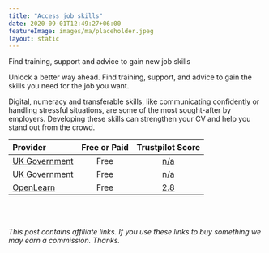 ```yaml
---
title: "Access job skills"
date: 2020-09-01T12:49:27+06:00
featureImage: images/ma/placeholder.jpeg
layout: static
---
```


Find training, support and advice to gain new job skills

Unlock a better way ahead. Find training, support, and advice to gain the skills you need for the job you want.

Digital, numeracy and transferable skills, like communicating confidently or handling stressful situations, are some of the most sought-after by employers. Developing these skills can strengthen your CV and help you stand out from the crowd.

| Provider      | Free or Paid  |  Trustpilot Score  |
| :-----------          | :--------------:      |  :--------------:         |
| [UK Government](https://skillsforlife.campaign.gov.uk/) | Free | [n/a](n/a) | 
| [UK Government](https://beta.nationalcareers.service.gov.uk/) | Free | [n/a](n/a) | 
| [OpenLearn](https://www.open.edu/openlearn/) | Free | [2.8](https://www.trustpilot.com/review/www.open.ac.uk) | 
  

<br/><br/>

*This post contains affiliate links. If you use these links to buy something we may
earn a commission. Thanks.*






